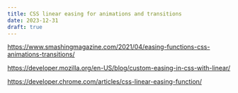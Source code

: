 ```yaml
---
title: CSS linear easing for animations and transitions
date: 2023-12-31
draft: true
---
```


<https://www.smashingmagazine.com/2021/04/easing-functions-css-animations-transitions/>

<https://developer.mozilla.org/en-US/blog/custom-easing-in-css-with-linear/>

<https://developer.chrome.com/articles/css-linear-easing-function/>

